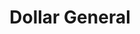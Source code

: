 ---
title: "Dollar General"
url: /appleton/dollar-general-west-college-avenue/
shop: variety store
---